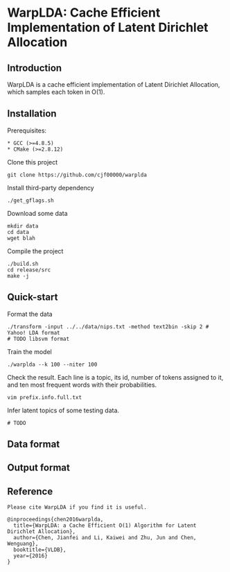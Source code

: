 # WarpLDA: Cache Efficient Implementation of Latent Dirichlet Allocation

## Introduction

WarpLDA is a cache efficient implementation of Latent Dirichlet Allocation, which samples each token in O(1).

## Installation
Prerequisites:

	* GCC (>=4.8.5)
	* CMake (>=2.8.12)

Clone this project

	git clone https://github.com/cjf00000/warplda

Install third-party dependency

	./get_gflags.sh

Download some data
	
	mkdir data
	cd data
	wget blah

Compile the project

	./build.sh
	cd release/src
	make -j

## Quick-start

Format the data

	./transform -input ../../data/nips.txt -method text2bin -skip 2	# Yahoo! LDA format
	# TODO libsvm format

Train the model

	./warplda --k 100 --niter 100

Check the result. Each line is a topic, its id, number of tokens assigned to it, and ten most frequent words with their probabilities.

	vim prefix.info.full.txt

Infer latent topics of some testing data.

	# TODO

## Data format

## Output format

## Reference

	Please cite WarpLDA if you find it is useful.

	@inproceedings{chen2016warplda,
	  title={WarpLDA: a Cache Efficient O(1) Algorithm for Latent Dirichlet Allocation},
	  author={Chen, Jianfei and Li, Kaiwei and Zhu, Jun and Chen, Wenguang},
	  booktitle={VLDB},
	  year={2016}
	}
